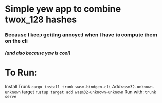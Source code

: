 # Simple yew app to combine twox_128 hashes
### Because I keep getting annoyed when i have to compute them on the cli
##### (and also because yew is cool)


# To Run:

Install Trunk
`cargo install trunk wasm-bindgen-cli`
Add `wasm32-unknown-unknown` target
`rustup target add wasm32-unknown-unknown`
Run with:
`trunk serve`
